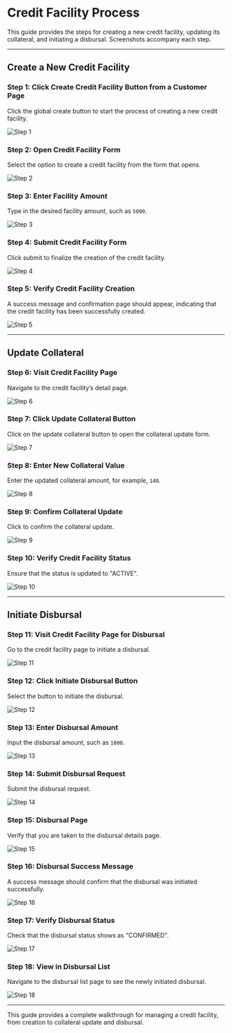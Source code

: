 # Credit Facility Process

This guide provides the steps for creating a new credit facility, updating its collateral, and initiating a disbursal. Screenshots accompany each step.

---

## Create a New Credit Facility

### Step 1: Click Create Credit Facility Button from a Customer Page
Click the global create button to start the process of creating a new credit facility.

![Step 1](./screenshots/credit-facilities.cy.ts/1_click_create_credit_facility_button.png)

### Step 2: Open Credit Facility Form
Select the option to create a credit facility from the form that opens.

![Step 2](./screenshots/credit-facilities.cy.ts/2_open_credit_facility_form.png)

### Step 3: Enter Facility Amount
Type in the desired facility amount, such as `5000`.

![Step 3](./screenshots/credit-facilities.cy.ts/3_enter_facility_amount.png)

### Step 4: Submit Credit Facility Form
Click submit to finalize the creation of the credit facility.

![Step 4](./screenshots/credit-facilities.cy.ts/4_submit_credit_facility_form.png)

### Step 5: Verify Credit Facility Creation
A success message and confirmation page should appear, indicating that the credit facility has been successfully created.

![Step 5](./screenshots/credit-facilities.cy.ts/5_credit_facility_created_success.png)

---

## Update Collateral

### Step 6: Visit Credit Facility Page
Navigate to the credit facility’s detail page.

![Step 6](./screenshots/credit-facilities.cy.ts/6_visit_credit_facility_page.png)

### Step 7: Click Update Collateral Button
Click on the update collateral button to open the collateral update form.

![Step 7](./screenshots/credit-facilities.cy.ts/7_click_update_collateral_button.png)

### Step 8: Enter New Collateral Value
Enter the updated collateral amount, for example, `140`.

![Step 8](./screenshots/credit-facilities.cy.ts/8_enter_new_collateral_value.png)

### Step 9: Confirm Collateral Update
Click to confirm the collateral update.

![Step 9](./screenshots/credit-facilities.cy.ts/9_confirm_collateral_update.png)

### Step 10: Verify Credit Facility Status
Ensure that the status is updated to "ACTIVE".

![Step 10](./screenshots/credit-facilities.cy.ts/10_verify_active_status.png)

---

## Initiate Disbursal

### Step 11: Visit Credit Facility Page for Disbursal
Go to the credit facility page to initiate a disbursal.

![Step 11](./screenshots/credit-facilities.cy.ts/11_visit_credit_facility_page_for_disbursal.png)

### Step 12: Click Initiate Disbursal Button
Select the button to initiate the disbursal.

![Step 12](./screenshots/credit-facilities.cy.ts/12_click_initiate_disbursal_button.png)

### Step 13: Enter Disbursal Amount
Input the disbursal amount, such as `1000`.

![Step 13](./screenshots/credit-facilities.cy.ts/13_enter_disbursal_amount.png)

### Step 14: Submit Disbursal Request
Submit the disbursal request.

![Step 14](./screenshots/credit-facilities.cy.ts/14_submit_disbursal_request.png)

### Step 15: Disbursal Page
Verify that you are taken to the disbursal details page.

![Step 15](./screenshots/credit-facilities.cy.ts/15_disbursal_page.png)

### Step 16: Disbursal Success Message
A success message should confirm that the disbursal was initiated successfully.

![Step 16](./screenshots/credit-facilities.cy.ts/16_disbursal_success_message.png)

### Step 17: Verify Disbursal Status
Check that the disbursal status shows as "CONFIRMED".

![Step 17](./screenshots/credit-facilities.cy.ts/17_verify_disbursal_status_confirmed.png)

### Step 18: View in Disbursal List
Navigate to the disbursal list page to see the newly initiated disbursal.

![Step 18](./screenshots/credit-facilities.cy.ts/18_disbursal_in_list.png)


---

This guide provides a complete walkthrough for managing a credit facility, from creation to collateral update and disbursal.
